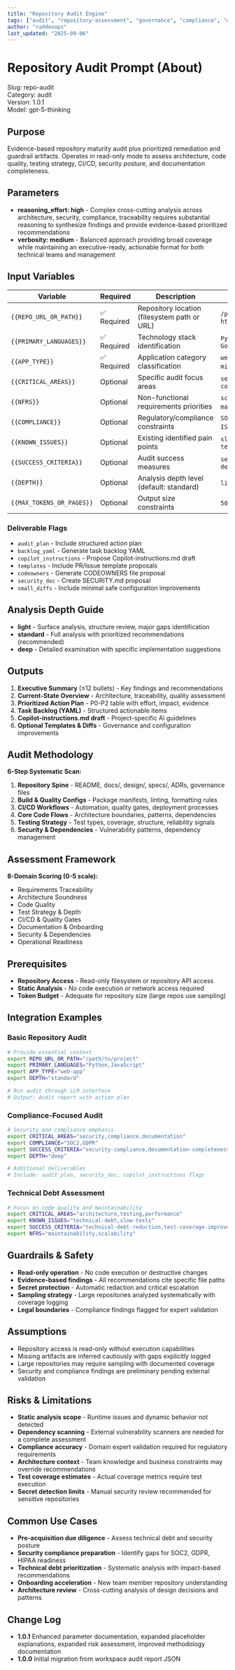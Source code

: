 ```yaml
---
title: "Repository Audit Engine"
tags: ["audit", "repository-assessment", "governance", "compliance", "evidence-based"]
author: "raddevops"
last_updated: "2025-09-06"
---
```


# Repository Audit Prompt (About)

Slug: repo-audit  
Category: audit  
Version: 1.0.1  
Model: gpt-5-thinking

## Purpose
Evidence-based repository maturity audit plus prioritized remediation and guardrail artifacts. Operates in read-only mode to assess architecture, code quality, testing strategy, CI/CD, security posture, and documentation completeness.

## Parameters
- **reasoning_effort: high** - Complex cross-cutting analysis across architecture, security, compliance, traceability requires substantial reasoning to synthesize findings and provide evidence-based prioritized recommendations
- **verbosity: medium** - Balanced approach providing broad coverage while maintaining an executive-ready, actionable format for both technical teams and management

## Input Variables

| Variable | Required | Description | Example Values |
|----------|----------|-------------|----------------|
| `{{REPO_URL_OR_PATH}}` | ✅ Required | Repository location (filesystem path or URL) | `/path/to/repo`, `https://github.com/org/repo` |
| `{{PRIMARY_LANGUAGES}}` | ✅ Required | Technology stack identification | `Python,JavaScript`, `Go,TypeScript,React` |
| `{{APP_TYPE}}` | ✅ Required | Application category classification | `web-app`, `cli-tool`, `library`, `microservice`, `mobile-app` |
| `{{CRITICAL_AREAS}}` | Optional | Specific audit focus areas | `security,performance`, `compliance,testing,documentation` |
| `{{NFRS}}` | Optional | Non-functional requirements priorities | `scalability`, `security`, `maintainability`, `performance` |
| `{{COMPLIANCE}}` | Optional | Regulatory/compliance constraints | `SOC2`, `GDPR`, `HIPAA`, `PCI-DSS`, `ISO27001`, `none` |
| `{{KNOWN_ISSUES}}` | Optional | Existing identified pain points | `slow-tests`, `deployment-issues`, `technical-debt` |
| `{{SUCCESS_CRITERIA}}` | Optional | Audit success measures | `security-compliance`, `technical-debt-reduction` |
| `{{DEPTH}}` | Optional | Analysis depth level (default: standard) | `light`, `standard`, `deep` |
| `{{MAX_TOKENS_OR_PAGES}}` | Optional | Output size constraints | `5000-tokens`, `10-pages` |

### Deliverable Flags
- `audit_plan` - Include structured action plan
- `backlog_yaml` - Generate task backlog YAML
- `copilot_instructions` - Propose Copilot-instructions.md draft
- `templates` - Include PR/Issue template proposals  
- `codeowners` - Generate CODEOWNERS file proposal
- `security_doc` - Create SECURITY.md proposal
- `small_diffs` - Include minimal safe configuration improvements

## Analysis Depth Guide
- **light** - Surface analysis, structure review, major gaps identification
- **standard** - Full analysis with prioritized recommendations (recommended)
- **deep** - Detailed examination with specific implementation suggestions

## Outputs
1. **Executive Summary** (≤12 bullets) - Key findings and recommendations
2. **Current-State Overview** - Architecture, traceability, quality assessment
3. **Prioritized Action Plan** - P0-P2 table with effort, impact, evidence
4. **Task Backlog (YAML)** - Structured actionable items
5. **Copilot-instructions.md draft** - Project-specific AI guidelines
6. **Optional Templates & Diffs** - Governance and configuration improvements

## Audit Methodology
**6-Step Systematic Scan:**
1. **Repository Spine** - README, docs/, design/, specs/, ADRs, governance files
2. **Build & Quality Configs** - Package manifests, linting, formatting rules
3. **CI/CD Workflows** - Automation, quality gates, deployment processes
4. **Core Code Flows** - Architecture boundaries, patterns, dependencies
5. **Testing Strategy** - Test types, coverage, structure, reliability signals
6. **Security & Dependencies** - Vulnerability patterns, dependency management

## Assessment Framework
**8-Domain Scoring (0-5 scale):**
- Requirements Traceability
- Architecture Soundness  
- Code Quality
- Test Strategy & Depth
- CI/CD & Quality Gates
- Documentation & Onboarding
- Security & Dependencies
- Operational Readiness

## Prerequisites
- **Repository Access** - Read-only filesystem or repository API access
- **Static Analysis** - No code execution or network access required
- **Token Budget** - Adequate for repository size (large repos use sampling)

## Integration Examples

### Basic Repository Audit
```bash
# Provide essential context
export REPO_URL_OR_PATH="/path/to/project"
export PRIMARY_LANGUAGES="Python,JavaScript"
export APP_TYPE="web-app"
export DEPTH="standard"

# Run audit through LLM interface
# Output: Audit report with action plan
```

### Compliance-Focused Audit  
```bash
# Security and compliance emphasis
export CRITICAL_AREAS="security,compliance,documentation"
export COMPLIANCE="SOC2,GDPR"
export SUCCESS_CRITERIA="security-compliance,documentation-completeness"
export DEPTH="deep"

# Additional deliverables
# Include: audit_plan, security_doc, copilot_instructions flags
```

### Technical Debt Assessment
```bash
# Focus on code quality and maintainability
export CRITICAL_AREAS="architecture,testing,performance"
export KNOWN_ISSUES="technical-debt,slow-tests"
export SUCCESS_CRITERIA="technical-debt-reduction,test-coverage-improvement"
export NFRS="maintainability,scalability"
```

## Guardrails & Safety
- **Read-only operation** - No code execution or destructive changes
- **Evidence-based findings** - All recommendations cite specific file paths
- **Secret protection** - Automatic redaction and critical escalation
- **Sampling strategy** - Large repositories analyzed systematically with coverage logging
- **Legal boundaries** - Compliance findings flagged for expert validation

## Assumptions
- Repository access is read-only without execution capabilities
- Missing artifacts are inferred cautiously with gaps explicitly logged
- Large repositories may require sampling with documented coverage
- Security and compliance findings are preliminary pending external validation

## Risks & Limitations
- **Static analysis scope** - Runtime issues and dynamic behavior not detected
- **Dependency scanning** - External vulnerability scanners are needed for a complete assessment
- **Compliance accuracy** - Domain expert validation required for regulatory requirements
- **Architecture context** - Team knowledge and business constraints may override recommendations
- **Test coverage estimates** - Actual coverage metrics require test execution
- **Secret detection limits** - Manual security review recommended for sensitive repositories

## Common Use Cases
- **Pre-acquisition due diligence** - Assess technical debt and security posture
- **Security compliance preparation** - Identify gaps for SOC2, GDPR, HIPAA readiness
- **Technical debt prioritization** - Systematic analysis with impact-based recommendations
- **Onboarding acceleration** - New team member repository understanding
- **Architecture review** - Cross-cutting analysis of design decisions and patterns

## Change Log
- **1.0.1** Enhanced parameter documentation, expanded placeholder explanations, expanded risk assessment, improved methodology documentation
- **1.0.0** Initial migration from workspace audit report JSON
